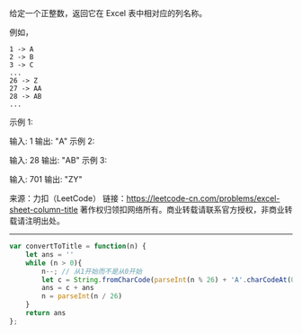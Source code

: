 给定一个正整数，返回它在 Excel 表中相对应的列名称。

例如，

    1 -> A
    2 -> B
    3 -> C
    ...
    26 -> Z
    27 -> AA
    28 -> AB 
    ...
示例 1:

输入: 1
输出: "A"
示例 2:

输入: 28
输出: "AB"
示例 3:

输入: 701
输出: "ZY"

来源：力扣（LeetCode）
链接：https://leetcode-cn.com/problems/excel-sheet-column-title
著作权归领扣网络所有。商业转载请联系官方授权，非商业转载请注明出处。

---

```javascript
var convertToTitle = function(n) {
    let ans = ''
    while (n > 0){
        n--; // 从1开始而不是从0开始
        let c = String.fromCharCode(parseInt(n % 26) + 'A'.charCodeAt(0))
        ans = c + ans
        n = parseInt(n / 26)
    }
    return ans
};
```
